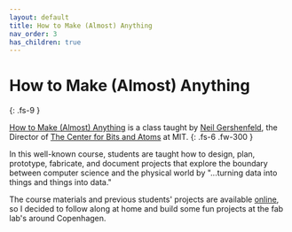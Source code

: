 ```yaml
---
layout: default
title: How to Make (Almost) Anything
nav_order: 3
has_children: true
---
```


# How to Make (Almost) Anything
{: .fs-9 }

[How to Make (Almost) Anything](https://fab.cba.mit.edu/classes/MAS.863/) is a class taught by [Neil Gershenfeld](http://ng.cba.mit.edu/neil/bio/), the Director of [The Center for Bits and Atoms](http://cba.mit.edu/) at MIT.
{: .fs-6 .fw-300 }

In this well-known course, students are taught how to design, plan, prototype, fabricate, and document projects that explore the boundary between computer science and the physical world by "...turning data into things and things into data."

The course materials and previous students' projects are available [online](https://fab.cba.mit.edu/classes/MAS.863/), so I decided to follow along at home and build some fun projects at the fab lab's around Copenhagen.
